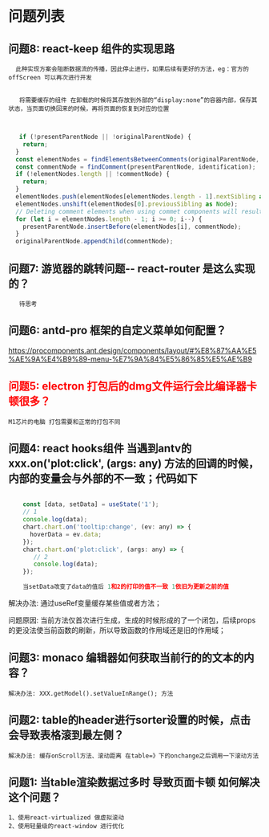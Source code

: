 

# 问题列表
## 问题8: react-keep 组件的实现思路
   ```
     此种实现方案会阻断数据流的传播，因此停止进行，如果后续有更好的方法，eg：官方的offScreen 可以再次进行开发
     
   ```
   ```
      将需要缓存的组件 在卸载的时候将其存放到外部的“display:none”的容器内部，保存其状态，当页面切换回来的时候，再将页面的恢复到对应的位置
      
      
   ```
   ```javascript
      if (!presentParentNode || !originalParentNode) {
       return;
     }
     const elementNodes = findElementsBetweenComments(originalParentNode, identification);
     const commentNode = findComment(presentParentNode, identification);
     if (!elementNodes.length || !commentNode) {
       return;
     }
     elementNodes.push(elementNodes[elementNodes.length - 1].nextSibling as Node);
     elementNodes.unshift(elementNodes[0].previousSibling as Node);
     // Deleting comment elements when using commet components will result in component uninstallation errors
     for (let i = elementNodes.length - 1; i >= 0; i--) {
       presentParentNode.insertBefore(elementNodes[i], commentNode);
     }
     originalParentNode.appendChild(commentNode);
   ```

## 问题7: 游览器的跳转问题-- react-router 是这么实现的？
   ```
      待思考
   ```

## 问题6: antd-pro 框架的自定义菜单如何配置？
   
   https://procomponents.ant.design/components/layout/#%E8%87%AA%E5%AE%9A%E4%B9%89-menu-%E7%9A%84%E5%86%85%E5%AE%B9

## <font color="red">问题5: electron 打包后的dmg文件运行会比编译器卡顿很多？</font>
    M1芯片的电脑 打包需要和正常的打包不同

## 问题4: react hooks组件 当遇到antv的 xxx.on('plot:click', (args: any) 方法的回调的时候，内部的变量会与外部的不一致；代码如下
   ```javascript
   
       const [data, setData] = useState('1');
       // 1 
       console.log(data);
       chart.chart.on('tooltip:change', (ev: any) => {
         hoverData = ev.data;
       });
       chart.chart.on('plot:click', (args: any) => {
          // 2
          console.log(data);
       });
       
       当setData改变了data的值后 1和2的打印的值不一致 1依旧为更新之前的值
   ```
   解决办法: 通过useRef变量缓存某些值或者方法；
   
   问题原因: 当前方法仅首次进行生成，生成的时候形成的了一个闭包，后续props的更没法使当前函数的刷新，所以导致函数的作用域还是旧的作用域；

## 问题3: monaco 编辑器如何获取当前行的的文本的内容？
    解决办法: XXX.getModel().setValueInRange(); 方法

## 问题2: table的header进行sorter设置的时候，点击会导致表格滚到最左侧？
    解决办法: 缓存onScroll方法、滚动距离 在table=》下的onchange之后调用一下滚动方法

## 问题1: 当table渲染数据过多时 导致页面卡顿 如何解决这个问题？
    1、使用react-virtualized 做虚拟滚动
    2、使用轻量级的react-window 进行优化

